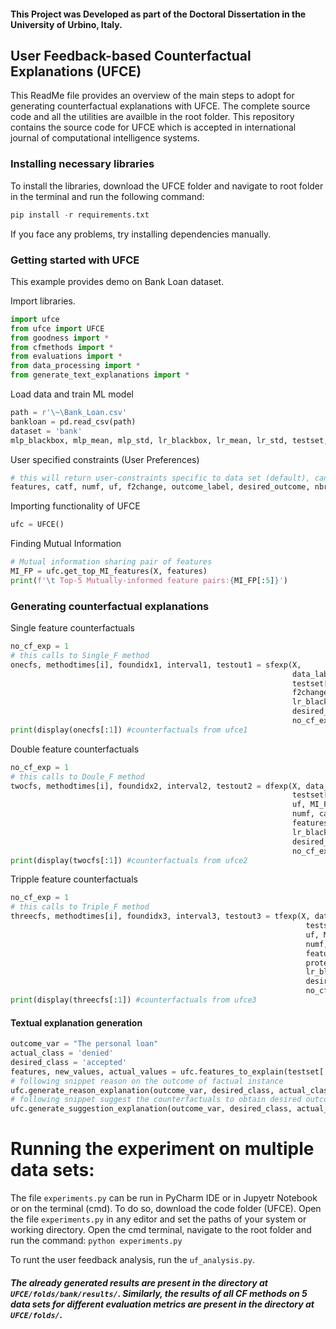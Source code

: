#### This Project was Developed as part of the Doctoral Dissertation in the University of Urbino, Italy.

## User Feedback-based Counterfactual Explanations (UFCE)

This ReadMe file provides an overview of the main steps to adopt for generating counterfactual explanations with UFCE. The complete source code and all the utilities are availble in the root folder.
This repository contains the source code for UFCE which is accepted in international journal of computational intelligence systems.

### Installing necessary libraries
To install the libraries, download the UFCE folder and navigate to root folder in the terminal and run the following command:

```python
pip install -r requirements.txt
```
If you face any problems, try installing dependencies manually.

### Getting started with UFCE

This example provides demo on Bank Loan dataset.

Import libraries.
```python
import ufce
from ufce import UFCE
from goodness import *
from cfmethods import *
from evaluations import *
from data_processing import *
from generate_text_explanations import *
```

Load data and train ML model
```python
path = r'\~\Bank_Loan.csv'
bankloan = pd.read_csv(path)
dataset = 'bank'
mlp_blackbox, mlp_mean, mlp_std, lr_blackbox, lr_mean, lr_std, testset, Xtrain, X, Y, df = classify_dataset_getModel(bankloan, data_name=dataset)
```

User specified constraints (User Preferences)
```python
# this will return user-constraints specific to data set (default), can be changed as per requirement.
features, catf, numf, uf, f2change, outcome_label, desired_outcome, nbr_features, protectf, data_lab0, data_lab1 = get_bank_user_constraints(bankloan) 
```

Importing functionality of UFCE
```python
ufc = UFCE()
```

Finding Mutual Information
```python
# Mutual information sharing pair of features
MI_FP = ufc.get_top_MI_features(X, features)
print(f'\t Top-5 Mutually-informed feature pairs:{MI_FP[:5]}')
```

### Generating counterfactual explanations

Single feature counterfactuals
```python
no_cf_exp = 1
# this calls to Single_F method
onecfs, methodtimes[i], foundidx1, interval1, testout1 = sfexp(X, 
                                                               data_lab1, 
                                                               testset[:1], uf, step, 
                                                               f2change, numf, catf, 
                                                               lr_blackbox, 
                                                               desired_outcome, 
                                                               no_cf_exp)
print(display(onecfs[:1]) #counterfactuals from ufce1
```

Double feature counterfactuals
```python
no_cf_exp = 1
# this calls to Doule_F method
twocfs, methodtimes[i], foundidx2, interval2, testout2 = dfexp(X, data_lab1, 
                                                               testset[:1], 
                                                               uf, MI_FP[:5], 
                                                               numf, catf, 
                                                               features, protectf, 
                                                               lr_blackbox, 
                                                               desired_outcome, 
                                                               no_cf_exp)
print(display(twocfs[:1]) #counterfactuals from ufce2
```

Tripple feature counterfactuals
```python
no_cf_exp = 1
# this calls to Triple_F method
threecfs, methodtimes[i], foundidx3, interval3, testout3 = tfexp(X, data_lab1,
                                                                  testset[:5], 
                                                                  uf, MI_FP[:5], 
                                                                  numf, catf, 
                                                                  features, 
                                                                  protectf, 
                                                                  lr_blackbox, 
                                                                  desired_outcome,
                                                                  no_cf_exp)
print(display(threecfs[:1]) #counterfactuals from ufce3
```

#### Textual explanation generation
```python
outcome_var = "The personal loan"
actual_class = 'denied'
desired_class = 'accepted'
features, new_values, actual_values = ufc.features_to_explain(testset[:1], onecfs[:1]) # similarly, calling with twocfs and threecfs for double and trippe feature variations of UFCE.
# following snippet reason on the outcome of factual instance
ufc.generate_reason_explanation(outcome_var, desired_class, actual_class, features)
# following snippet suggest the counterfactuals to obtain desired outcome 
ufc.generate_suggestion_explanation(outcome_var, desired_class, actual_class, features, new_values, actual_values)
```

# Running the experiment on multiple data sets:
The file `experiments.py` can be run in PyCharm IDE or in Jupyetr Notebook or on the terminal (cmd). 
To do so, download the code folder (UFCE). Open the file `experiments.py` in any editor and set the paths of your system or working directory.
Open the cmd terminal, navigate to the root folder and run the command: `python experiments.py`

To runt the user feedback analysis, run the `uf_analysis.py`.

##### The already generated results are present in the directory at `UFCE/folds/bank/results/`. Similarly, the results of all CF methods on 5 data sets for different evaluation metrics are present in the directory at `UFCE/folds/`. 

